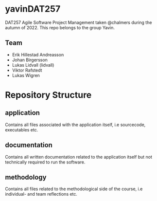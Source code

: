 # yavinDAT257
DAT257 Agile Software Project Management taken @chalmers during the autumn of 2022. This repo belongs to the group Yavin.

## Team
* Erik Hillestad Andreasson
* Johan Birgersson
* Lukas Lidvall (lidvall)
* Viktor Rafstedt
* Lukas Wigren

# Repository Structure

## application
Contains all files associated with the application itself, i.e sourcecode, executables etc.

## documentation
Contains all written documentation related to the application itself but not technically required to run the software.

## methodology
Contains all files related to the methodological side of the course, i.e individual- and team reflections etc.
